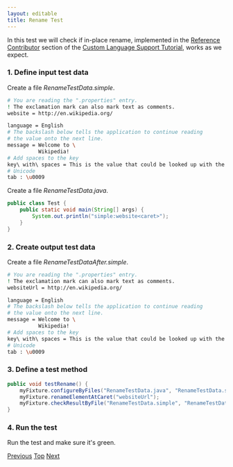 ```yaml
---
layout: editable
title: Rename Test
---
```



In this test we will check if in-place rename, implemented in the
[Reference Contributor](reference_contributor.html)
section of the
[Custom Language Support Tutorial](cls_tutorial.html), works as we expect.

### 1. Define input test data

Create a file *RenameTestData.simple*.

```bash
# You are reading the ".properties" entry.
! The exclamation mark can also mark text as comments.
website = http://en.wikipedia.org/

language = English
# The backslash below tells the application to continue reading
# the value onto the next line.
message = Welcome to \
          Wikipedia!
# Add spaces to the key
key\ with\ spaces = This is the value that could be looked up with the key "key with spaces".
# Unicode
tab : \u0009
```

Create a file *RenameTestData.java*.

```java
public class Test {
    public static void main(String[] args) {
        System.out.println("simple:website<caret>");
    }
}
```

### 2. Create output test data

Create a file *RenameTestDataAfter.simple*.

```bash
# You are reading the ".properties" entry.
! The exclamation mark can also mark text as comments.
websiteUrl = http://en.wikipedia.org/

language = English
# The backslash below tells the application to continue reading
# the value onto the next line.
message = Welcome to \
          Wikipedia!
# Add spaces to the key
key\ with\ spaces = This is the value that could be looked up with the key "key with spaces".
# Unicode
tab : \u0009
```

### 3. Define a test method

```java
public void testRename() {
    myFixture.configureByFiles("RenameTestData.java", "RenameTestData.simple");
    myFixture.renameElementAtCaret("websiteUrl");
    myFixture.checkResultByFile("RenameTestData.simple", "RenameTestDataAfter.simple", false);
}
```

### 4. Run the test

Run the test and make sure it's green.

[Previous](formatter_test.html) [Top](writing_tests_for_plugins.html) [Next](folding_test.html)


